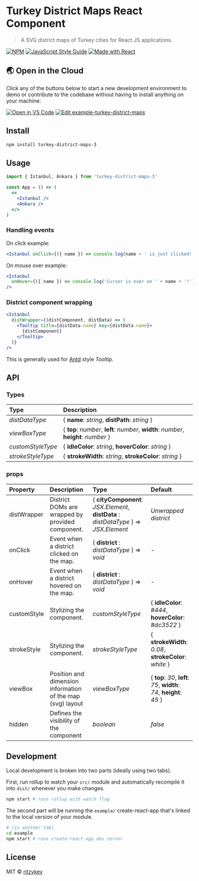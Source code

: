 # Turkey District Maps React Component

> A SVG district maps of Turkey cities for React JS applications.

[![NPM](https://img.shields.io/npm/v/turkey-district-maps-3.svg)](https://www.npmjs.com/package/turkey-district-maps-3) [![JavaScript Style Guide](https://img.shields.io/badge/code_style-standard-brightgreen.svg)](https://standardjs.com) [![Made with React](https://img.shields.io/badge/React-17-blue?logo=react&logoColor=white)](https://www.npmjs.com/package/react)

## 🌏  Open in the Cloud 

Click any of the buttons below to start a new development environment to demo or contribute to the codebase without having to install anything on your machine:

[![Open in VS Code](https://img.shields.io/badge/Open%20in-VS%20Code-blue?logo=visualstudiocode)](https://vscode.dev/github/ritzykey/turkey-district-map)
[![Edit example-turkey-district-maps](https://codesandbox.io/static/img/play-codesandbox.svg)](https://codesandbox.io/p/sandbox/example-turkey-district-maps-9qcxyk)

## Install

```bash
npm install turkey-district-maps-3
```

## Usage

```jsx
import { Istanbul, Ankara } from 'turkey-district-maps-3'

const App = () => (
  <>
    <Istanbul />
    <Ankara />
  </>
)
```

### Handling events

On click example:

```jsx
<Istanbul onClick={({ name }) => console.log(name + ' is just clicked!')} />
```

On mouse over example:

```jsx
<Istanbul
  onHover={({ name }) => console.log('Cursor is over on ' + name + '!')}
/>
```

### District component wrapping

```jsx
<Istanbul
  distWrapper={(distComponent, distData) => (
    <Tooltip title={distData.name} key={distData.name}>
      {distComponent}
    </Tooltip>
  )}
/>
```

This is generally used for [Antd](https://ant.design/components/tooltip/) style _Tooltip_.

## API

### Types

| Type              | Description                                                                          |
| :---------------- | :----------------------------------------------------------------------------------- |
| _distDataType_    | { **name**: _string_, **distPath**: _string_ }                                       |
| _viewBoxType_     | { **top**: _number_, **left**: _number_, **width**: _number_, **height**: _number_ } |
| _customStyleType_ | { **idleColor**: _string_, **hoverColor**: _string_ }                                |
| _strokeStyleType_ | { **strokeWidth**: _string_, **strokeColor**: _string_ }                             |

### props

| Property    | Description                                                | Type                                                                                 | Default                                                              |
| :---------- | :--------------------------------------------------------- | :----------------------------------------------------------------------------------- | :------------------------------------------------------------------- |
| distWrapper | District DOMs are wrapped by provided component.           | ( **cityComponent**: _JSX.Element_, **distData** : _distDataType_ ) => _JSX.Element_ | _Unwrapped district_                                                 |
| onClick     | Event when a district clicked on the map.                  | ( **district** : _distDataType_ ) => _void_                                          | -                                                                    |
| onHover     | Event when a district hovered on the map.                  | ( **district** : _distDataType_ ) => _void_                                          | -                                                                    |
| customStyle | Stylizing the component.                                   | _customStyleType_                                                                    | { **idleColor**: _#444_, **hoverColor**: _#dc3522_ }                 |
| strokeStyle | Stylizing the component.                                   | _strokeStyleType_                                                                    | { **strokeWidth**: _0.08_, **strokeColor**: _white_ }                |
| viewBox     | Position and dimension information of the map (svg) layout | _viewBoxType_                                                                        | { **top**: _30_, **left**: _75_, **width**: _74_, **height**: _45_ } |
| hidden      | Defines the visibility of the component                    | _boolean_                                                                            | _false_                                                              |

## Development

Local development is broken into two parts (ideally using two tabs).

First, run rollup to watch your `src/` module and automatically recompile it into `dist/` whenever you make changes.

```bash
npm start # runs rollup with watch flag
```

The second part will be running the `example/` create-react-app that's linked to the local version of your module.

```bash
# (in another tab)
cd example
npm start # runs create-react-app dev server
```

## License

MIT © [ritzykey](https://github.com/ritzykey)

